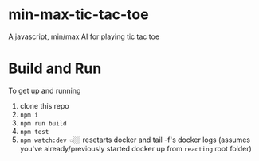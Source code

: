 # min-max-tic-tac-toe
A javascript, min/max AI for playing tic tac toe

# Build and Run

To get up and running

1. clone this repo
2. `npm i`
3. `npm run build`
4. `npm test`
5. `npm watch:dev` 👈🏼 resetarts docker and tail -f's docker logs (assumes you've already/previously started docker up from `reacting` root folder)
